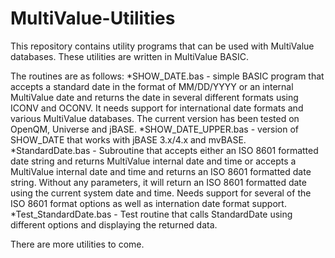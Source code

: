 # MultiValue-Utilities
This repository contains utility programs that can be used with MultiValue databases.  These utilities are written in MultiValue BASIC.

The routines are as follows:
*SHOW_DATE.bas - simple BASIC program that accepts a standard date in the format of MM/DD/YYYY or an internal MultiValue date and returns the date in several different formats using ICONV and OCONV.  It needs support for international date formats and various MultiValue databases.  The current version has been tested on OpenQM, Universe and jBASE.
*SHOW_DATE_UPPER.bas - version of SHOW_DATE that works with jBASE 3.x/4.x and mvBASE.
*StandardDate.bas - Subroutine that accepts either an ISO 8601 formatted date string and returns MultiValue internal date and time or accepts a MultiValue internal date and time and returns an ISO 8601 formatted date string.  Without any parameters, it will return an ISO 8601 formatted date using the current system date and time.  Needs support for several of the ISO 8601 format options as well as internation date format support.
*Test_StandardDate.bas - Test routine that calls StandardDate using different options and displaying the returned data.

There are more utilities to come.
